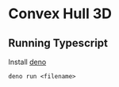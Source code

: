 # Convex Hull 3D

## Running Typescript
Install [deno](https://deno.land/#installation)

```
deno run <filename>
```
